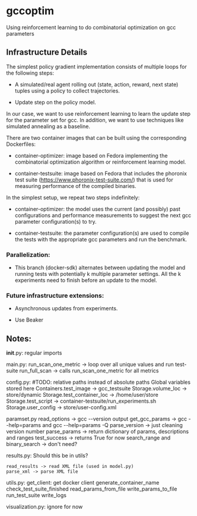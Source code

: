 # gccoptim
Using reinforcement learning to do combinatorial optimization on gcc parameters

## Infrastructure Details

The simplest policy gradient implementation consists of multiple loops for the following steps:

* A simulated/real agent rolling out (state, action, reward, next state) tuples using a policy to collect trajectories.

* Update step on the policy model.

In our case, we want to use reinforcement learning to learn the update step for the parameter set for gcc. In addition, we want to use techniques like simulated annealing as a baseline.

There are two container images that can be built using the corresponding Dockerfiles:

* container-optimizer: image based on Fedora implementing the combinatorial optimization algorithm or reinforcement learning model.

* container-testsuite: image based on Fedora that includes the phoronix test suite (https://www.phoronix-test-suite.com/) that is used for measuring performance of the compiled binaries.

In the simplest setup, we repeat two steps indefinitely:

* container-optimizer: the model uses the current (and possibly) past configurations and performance measurements to suggest the next gcc parameter configuration(s) to try.

* container-testsuite: the parameter configuration(s) are used to compile the tests with the appropriate gcc parameters and run the benchmark.

### Parallelization:

* This branch (docker-sdk) alternates between updating the model and running tests with potentially k multiple parameter settings. All the k experiments need to finish before an update to the model.

### Future infrastructure extensions:

* Asynchronous updates from experiments.

* Use Beaker

## Notes:

__init__.py: regular imports

main.py:
    run_scan_one_metric -> loop over all unique values and run test-suite
    run_full_scan -> calls run_scan_one_metric for all metrics

config.py:
    #TODO: relative paths instead of absolute paths
    Global variables stored here
    Containers.test_image -> gcc_testsuite
    Storage.volume_loc -> store/dynamic
    Storage.test_container_loc -> /home/user/store
    Storage.test_script -> container-testsuite/run_experiments.sh
    Storage.user_config -> store/user-config.xml

paramset.py
    read_options -> gcc --version output
    get_gcc_params -> gcc --help=params and gcc --help=params -Q
    parse_version -> just cleaning version number
    parse_params -> return dictionary of params, descriptions and ranges
    test_success -> returns True for now
    search_range and binary_search -> don't need?

results.py:
    Should this be in utils?

    read_results -> read XML file (used in model.py)
    parse_xml -> parse XML file

utils.py:
    get_client: get docker client
    generate_container_name
    check_test_suite_finished
    read_params_from_file
    write_params_to_file
    run_test_suite
    write_logs

visualization.py:
    ignore for now

### 